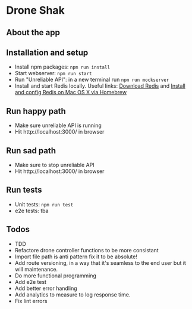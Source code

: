 # Drone Shak


## About the app

## Installation and setup

* Install npm packages: `npm run install` 
* Start webserver: `npm run start`
* Run "Unreliable API": in a new terminal run `npm run mockserver`
* Install and start Redis locally. Useful links:
 [Download Redis](https://redis.io/download) and
 [Install and config Redis on Mac OS X via Homebrew](https://medium.com/@petehouston/install-and-config-redis-on-mac-os-x-via-homebrew-eb8df9a4f298)
 
## Run happy path
 * Make sure unreliable API is running
 * Hit http://localhost:3000/ in browser

## Run sad path

 * Make sure to stop unreliable API 
 * Hit http://localhost:3000/ in browser

## Run tests

* Unit tests: `npm run test`
* e2e tests: tba

## Todos  

* TDD
* Refactore drone controller functions to be more consistant  
* Import file path is anti pattern fix it to be absolute!
* Add route versioning, in a way that it's seamless to the end user but it will maintenance. 
* Do more functional programming 
* Add e2e test
* Add better error handling
* Add analytics to measure to log response time. 
* Fix lint errors

